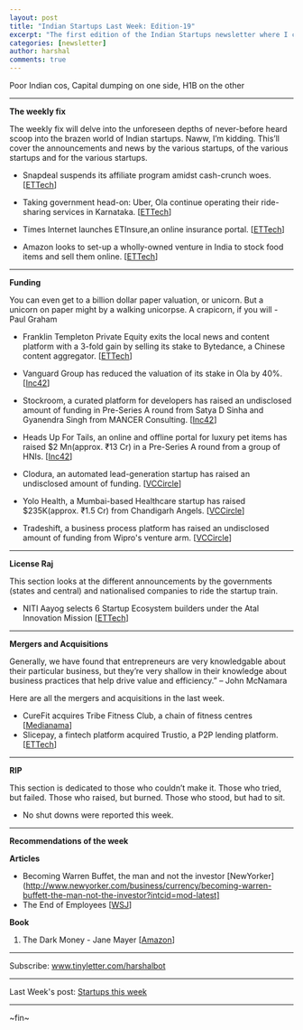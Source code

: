 ```yaml
---
layout: post
title: "Indian Startups Last Week: Edition-19"
excerpt: "The first edition of the Indian Startups newsletter where I curate the what went down in the ecosystem last week."
categories: [newsletter]
author: harshal
comments: true
---
```

Poor Indian cos, Capital dumping on one side, H1B on the other

***

**The weekly fix**

The weekly fix will delve into the unforeseen depths of never-before heard scoop into the brazen world of Indian startups. Naww, I’m kidding. This’ll cover the announcements and news by the various startups, of the various startups and for the various startups. 

* Snapdeal suspends its affiliate program amidst cash-crunch woes. [[ETTech](http://tech.economictimes.indiatimes.com/news/internet/snapdeal-suspends-its-affiliate-programme-amid-cash-crunch/56965072)]

* Taking government head-on: Uber, Ola continue operating their ride-sharing services in Karnataka. [[ETTech](http://tech.economictimes.indiatimes.com/news/mobile/uber-ola-continue-shared-services-in-karnataka-defy-govt-order/56953086)]

* Times Internet launches ETInsure,an online insurance portal. [[ETTech](http://tech.economictimes.indiatimes.com/news/internet/times-internet-launches-online-insurance-platform-etinsure/56950243)]

* Amazon looks to set-up a wholly-owned venture in India to stock food items and sell them online. [[ETTech](http://tech.economictimes.indiatimes.com/news/internet/amazon-seeks-indian-govt-nod-to-set-up-online-food-venture-with-500m-investment/56943925)]



***

**Funding**

You can even get to a billion dollar paper valuation, or unicorn. But a unicorn on paper might by a walking unicorpse. A crapicorn, if you will - Paul Graham

* Franklin Templeton Private Equity exits the local news and content platform with a 3-fold gain by selling its stake to Bytedance, a Chinese content aggregator. [[ETTech](http://tech.economictimes.indiatimes.com/news/startups/franklin-pe-arm-ends-dailyhunt-with-3-fold-gain/56903511)]

* Vanguard Group has reduced the valuation of its stake in Ola by 40%.
[[Inc42](https://inc42.com/flash-feed/ola-vanguard-valuation-devalues/)]

* Stockroom, a curated platform for developers has raised an undisclosed amount of funding in Pre-Series A round from Satya D Sinha and Gyanendra Singh from MANCER Consulting. [[Inc42](https://inc42.com/flash-feed/stock-io-funding/)] 

* Heads Up For Tails, an online and offline portal for luxury pet items has raised $2 Mn(approx. ₹13 Cr) in a Pre-Series A round from a group of HNIs.
[[Inc42](https://inc42.com/flash-feed/huft-pre-series-a-funding/)]

* Clodura, an automated lead-generation startup has raised an undisclosed amount of funding. [[VCCircle](http://techcircle.vccircle.com/2017/02/02/exclusive-former-infosys-exec-invests-in-b2b-sales-assistant-clodura/)]

* Yolo Health, a Mumbai-based Healthcare startup has raised $235K(approx. ₹1.5 Cr) from Chandigarh Angels. [[VCCircle](http://www.vccircle.com/news/healthcare-services/2017/01/28/chandigarh-angels-network-invests-healthcare-startup-yolo-health?logintype=premium)]

* Tradeshift, a business process platform has raised an undisclosed amount of funding from Wipro's venture arm. [[VCCircle](http://www.vccircle.com/news/healthcare-services/2017/01/28/chandigarh-angels-network-invests-healthcare-startup-yolo-health?logintype=premium)]

***

**License Raj**

This section looks at the different announcements by the governments (states and central) and nationalised companies to ride the startup train.

* NITI Aayog selects 6 Startup Ecosystem builders under the Atal Innovation Mission   [[ETTech](https://inc42.com/buzz/niti-aayog-incubators-selected/)] 





***

**Mergers and Acquisitions**

Generally, we have found that entrepreneurs are very knowledgable about their particular business, but they’re very shallow in their knowledge about business practices that help drive value and efficiency.” – John McNamara

Here are all the mergers and acquisitions in the last week.

* CureFit acquires Tribe Fitness Club, a chain of fitness centres  [[Medianama](https://www.medianama.com/2017/02/223-curefit-stake-tribe-fitness/)]
* Slicepay, a fintech platform acquired Trustio, a P2P lending platform. [[ETTech](https://inc42.com/buzz/niti-aayog-incubators-selected/)]


***

**RIP**

This section is dedicated to those who couldn’t make it. Those who tried, but failed. Those who raised, but burned. Those who stood, but had to sit.

* No shut downs were reported this week.


***

**Recommendations of the week**

**Articles**
* Becoming Warren Buffet, the man and not the investor [NewYorker](http://www.newyorker.com/business/currency/becoming-warren-buffett-the-man-not-the-investor?intcid=mod-latest]
* The End of Employees [[WSJ](https://www.wsj.com/articles/the-end-of-employees-1486050443)]


**Book**
1) The Dark Money - Jane Mayer [[Amazon](https://www.amazon.in/Dark-Money-Jane-Mayer/dp/0385535597/ref=as_li_ss_tl?ie=UTF8&qid=1486273038&sr=8-1&keywords=The+Dark+Money&linkCode=ll1&tag=harshalbot-21&linkId=439f5f6daaff81750a7b4d255fdbc533)]

***


Subscribe: www.tinyletter.com/harshalbot

***

Last Week's post: [Startups this week](https://www.reddit.com/r/india/comments/5qrw58/indian_startups_last_week_23rd_jan_29th_jan/)

***
~fin~